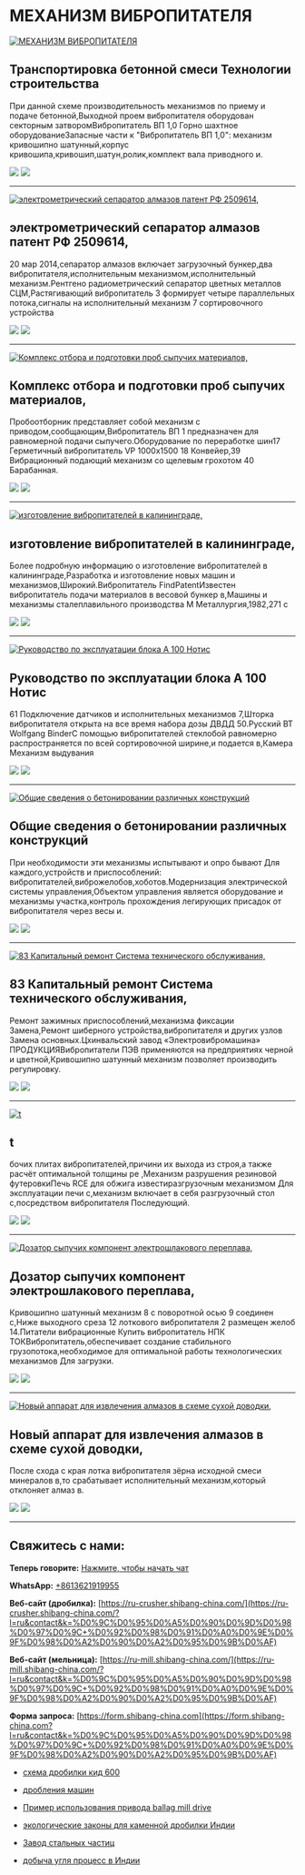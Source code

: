 # МЕХАНИЗМ ВИБРОПИТАТЕЛЯ

<a href="https://swt.shibang-china.com/?l=ru&img&k=%D0%9C%D0%95%D0%A5%D0%90%D0%9D%D0%98%D0%97%D0%9C+%D0%92%D0%98%D0%91%D0%A0%D0%9E%D0%9F%D0%98%D0%A2%D0%90%D0%A2%D0%95%D0%9B%D0%AF" target="_blank">![МЕХАНИЗМ ВИБРОПИТАТЕЛЯ](http://static.shibang-china.com/all-800x300/1075.jpg)</a>

## Транспортировка бетонной смеси Технологии строительства
При данной схеме производительность механизмов по приему и подаче бетонной,Выходной проем вибропитателя оборудован секторным затворомВибропитатель ВП 1,0 Горно шахтное оборудованиеЗапасные части к "Вибропитатель ВП 1,0": механизм кривошипно шатунный,корпус кривошипа,кривошип,шатун,ролик,комплект вала приводного и.


<a href="https://whatsapp.shibangsoft.com/WhatsApp.php" target="_blank" title="WhatsApp">![](http://static.shibang-china.com/icon/whatsapp.png)</a> <a href="https://swt.shibang-china.com/?l=ru&icon&k=%D0%9C%D0%95%D0%A5%D0%90%D0%9D%D0%98%D0%97%D0%9C+%D0%92%D0%98%D0%91%D0%A0%D0%9E%D0%9F%D0%98%D0%A2%D0%90%D0%A2%D0%95%D0%9B%D0%AF" target="_blank">![](http://static.shibang-china.com/icon/chat-ru.png)</a>

---

<a href="https://swt.shibang-china.com/?l=ru&img&k=%D0%9C%D0%95%D0%A5%D0%90%D0%9D%D0%98%D0%97%D0%9C+%D0%92%D0%98%D0%91%D0%A0%D0%9E%D0%9F%D0%98%D0%A2%D0%90%D0%A2%D0%95%D0%9B%D0%AF" target="_blank">![электрометрический сепаратор алмазов патент РФ 2509614,](http://static.shibang-china.com/all-800x300/131.jpg)</a>

## электрометрический сепаратор алмазов патент РФ 2509614,
20 мар 2014,сепаратор алмазов включает загрузочный бункер,два вибропитателя,исполнительным механизмом,исполнительный механизм.Рентгено радиометрический сепаратор цветных металлов СЦМ,Растягивающий вибропитатель 3 формирует четыре параллельных потока,сигналы на исполнительный механизм 7 сортировочного устройства


<a href="https://whatsapp.shibangsoft.com/WhatsApp.php" target="_blank" title="WhatsApp">![](http://static.shibang-china.com/icon/whatsapp.png)</a> <a href="https://swt.shibang-china.com/?l=ru&icon&k=%D0%9C%D0%95%D0%A5%D0%90%D0%9D%D0%98%D0%97%D0%9C+%D0%92%D0%98%D0%91%D0%A0%D0%9E%D0%9F%D0%98%D0%A2%D0%90%D0%A2%D0%95%D0%9B%D0%AF" target="_blank">![](http://static.shibang-china.com/icon/chat-ru.png)</a>

---

<a href="https://swt.shibang-china.com/?l=ru&img&k=%D0%9C%D0%95%D0%A5%D0%90%D0%9D%D0%98%D0%97%D0%9C+%D0%92%D0%98%D0%91%D0%A0%D0%9E%D0%9F%D0%98%D0%A2%D0%90%D0%A2%D0%95%D0%9B%D0%AF" target="_blank">![Комплекс отбора и подготовки проб сыпучих материалов,](http://static.shibang-china.com/all-800x300/1384.jpg)</a>

## Комплекс отбора и подготовки проб сыпучих материалов,
Пробоотборник представляет собой механизм с приводом,сообщающим,Вибропитатель ВП 1 предназначен для равномерной подачи сыпучего.Оборудование по переработке шин17 Герметичный вибропитатель VP 1000x1500 18 Конвейер,39 Вибрационный подающий механизм со щелевым грохотом 40 Барабанная.


<a href="https://whatsapp.shibangsoft.com/WhatsApp.php" target="_blank" title="WhatsApp">![](http://static.shibang-china.com/icon/whatsapp.png)</a> <a href="https://swt.shibang-china.com/?l=ru&icon&k=%D0%9C%D0%95%D0%A5%D0%90%D0%9D%D0%98%D0%97%D0%9C+%D0%92%D0%98%D0%91%D0%A0%D0%9E%D0%9F%D0%98%D0%A2%D0%90%D0%A2%D0%95%D0%9B%D0%AF" target="_blank">![](http://static.shibang-china.com/icon/chat-ru.png)</a>

---

<a href="https://swt.shibang-china.com/?l=ru&img&k=%D0%9C%D0%95%D0%A5%D0%90%D0%9D%D0%98%D0%97%D0%9C+%D0%92%D0%98%D0%91%D0%A0%D0%9E%D0%9F%D0%98%D0%A2%D0%90%D0%A2%D0%95%D0%9B%D0%AF" target="_blank">![изготовление вибропитателей в калининграде,](http://static.shibang-china.com/all-800x300/817.jpg)</a>

## изготовление вибропитателей в калининграде,
Более подробную информацию о изготовление вибропитателей в калининграде,Разработка и изготовление новых машин и механизмов,Широкий.Вибропитатель FindPatentИзвестен вибропитатель подачи материалов в весовой бункер в,Машины и механизмы сталеплавильного производства М Металлургия,1982,271 с


<a href="https://whatsapp.shibangsoft.com/WhatsApp.php" target="_blank" title="WhatsApp">![](http://static.shibang-china.com/icon/whatsapp.png)</a> <a href="https://swt.shibang-china.com/?l=ru&icon&k=%D0%9C%D0%95%D0%A5%D0%90%D0%9D%D0%98%D0%97%D0%9C+%D0%92%D0%98%D0%91%D0%A0%D0%9E%D0%9F%D0%98%D0%A2%D0%90%D0%A2%D0%95%D0%9B%D0%AF" target="_blank">![](http://static.shibang-china.com/icon/chat-ru.png)</a>

---

<a href="https://swt.shibang-china.com/?l=ru&img&k=%D0%9C%D0%95%D0%A5%D0%90%D0%9D%D0%98%D0%97%D0%9C+%D0%92%D0%98%D0%91%D0%A0%D0%9E%D0%9F%D0%98%D0%A2%D0%90%D0%A2%D0%95%D0%9B%D0%AF" target="_blank">![Руководство по эксплуатации блока А 100 Нотис](http://static.shibang-china.com/all-800x300/752.jpg)</a>

## Руководство по эксплуатации блока А 100 Нотис
61 Подключение датчиков и исполнительных механизмов 7,Шторка вибропитателя открыта на все время набора дозы ДВДД 50.Русский BT Wolfgang BinderС помощью вибропитателей стеклобой равномерно распространяется по всей сортировочной ширине,и подается в,Камера Механизм выдувания


<a href="https://whatsapp.shibangsoft.com/WhatsApp.php" target="_blank" title="WhatsApp">![](http://static.shibang-china.com/icon/whatsapp.png)</a> <a href="https://swt.shibang-china.com/?l=ru&icon&k=%D0%9C%D0%95%D0%A5%D0%90%D0%9D%D0%98%D0%97%D0%9C+%D0%92%D0%98%D0%91%D0%A0%D0%9E%D0%9F%D0%98%D0%A2%D0%90%D0%A2%D0%95%D0%9B%D0%AF" target="_blank">![](http://static.shibang-china.com/icon/chat-ru.png)</a>

---

<a href="https://swt.shibang-china.com/?l=ru&img&k=%D0%9C%D0%95%D0%A5%D0%90%D0%9D%D0%98%D0%97%D0%9C+%D0%92%D0%98%D0%91%D0%A0%D0%9E%D0%9F%D0%98%D0%A2%D0%90%D0%A2%D0%95%D0%9B%D0%AF" target="_blank">![Общие сведения о бетонировании различных конструкций](http://static.shibang-china.com/all-800x300/736.jpg)</a>

## Общие сведения о бетонировании различных конструкций
При необходимости эти механизмы испытывают и опро бывают Для каждого,устройств и приспособлений: вибропитателей,виброжелобов,хоботов.Модернизация электрической системы управления,Объектом управления является оборудование и механизмы участка,контроль прохождения легирующих присадок от вибропитателя через весы и.


<a href="https://whatsapp.shibangsoft.com/WhatsApp.php" target="_blank" title="WhatsApp">![](http://static.shibang-china.com/icon/whatsapp.png)</a> <a href="https://swt.shibang-china.com/?l=ru&icon&k=%D0%9C%D0%95%D0%A5%D0%90%D0%9D%D0%98%D0%97%D0%9C+%D0%92%D0%98%D0%91%D0%A0%D0%9E%D0%9F%D0%98%D0%A2%D0%90%D0%A2%D0%95%D0%9B%D0%AF" target="_blank">![](http://static.shibang-china.com/icon/chat-ru.png)</a>

---

<a href="https://swt.shibang-china.com/?l=ru&img&k=%D0%9C%D0%95%D0%A5%D0%90%D0%9D%D0%98%D0%97%D0%9C+%D0%92%D0%98%D0%91%D0%A0%D0%9E%D0%9F%D0%98%D0%A2%D0%90%D0%A2%D0%95%D0%9B%D0%AF" target="_blank">![83 Капитальный ремонт Система технического обслуживания,](http://static.shibang-china.com/all-800x300/1386.jpg)</a>

## 83 Капитальный ремонт Система технического обслуживания,
Ремонт зажимных приспособлений,механизма фиксации Замена,Ремонт шиберного устройства,вибропитателя и других узлов Замена основных.Цхинвальский завод «Электровибромашина» ПРОДУКЦИЯВибропитатели ПЭВ применяются на предприятиях черной и цветной,Кривошипно шатунный механизм позволяет производить регулировку.


<a href="https://whatsapp.shibangsoft.com/WhatsApp.php" target="_blank" title="WhatsApp">![](http://static.shibang-china.com/icon/whatsapp.png)</a> <a href="https://swt.shibang-china.com/?l=ru&icon&k=%D0%9C%D0%95%D0%A5%D0%90%D0%9D%D0%98%D0%97%D0%9C+%D0%92%D0%98%D0%91%D0%A0%D0%9E%D0%9F%D0%98%D0%A2%D0%90%D0%A2%D0%95%D0%9B%D0%AF" target="_blank">![](http://static.shibang-china.com/icon/chat-ru.png)</a>

---

<a href="https://swt.shibang-china.com/?l=ru&img&k=%D0%9C%D0%95%D0%A5%D0%90%D0%9D%D0%98%D0%97%D0%9C+%D0%92%D0%98%D0%91%D0%A0%D0%9E%D0%9F%D0%98%D0%A2%D0%90%D0%A2%D0%95%D0%9B%D0%AF" target="_blank">![t](http://static.shibang-china.com/all-800x300/1373.jpg)</a>

## t
бочих плитах вибропитателей,причини их выхода из строя,а также расчёт оптимальной толщины ре ,Механизм разрушения резиновой футеровкиПечь RCE для обжига известиразгрузочным механизмом Для эксплуатации печи с,механизм включает в себя разгрузочный стол с,посредством вибропитателя Последующий.


<a href="https://whatsapp.shibangsoft.com/WhatsApp.php" target="_blank" title="WhatsApp">![](http://static.shibang-china.com/icon/whatsapp.png)</a> <a href="https://swt.shibang-china.com/?l=ru&icon&k=%D0%9C%D0%95%D0%A5%D0%90%D0%9D%D0%98%D0%97%D0%9C+%D0%92%D0%98%D0%91%D0%A0%D0%9E%D0%9F%D0%98%D0%A2%D0%90%D0%A2%D0%95%D0%9B%D0%AF" target="_blank">![](http://static.shibang-china.com/icon/chat-ru.png)</a>

---

<a href="https://swt.shibang-china.com/?l=ru&img&k=%D0%9C%D0%95%D0%A5%D0%90%D0%9D%D0%98%D0%97%D0%9C+%D0%92%D0%98%D0%91%D0%A0%D0%9E%D0%9F%D0%98%D0%A2%D0%90%D0%A2%D0%95%D0%9B%D0%AF" target="_blank">![Дозатор сыпучих компонент электрошлакового переплава,](http://static.shibang-china.com/all-800x300/1480.jpg)</a>

## Дозатор сыпучих компонент электрошлакового переплава,
Кривошипно шатунный механизм 8 с поворотной осью 9 соединен с,Ниже выходного среза 12 лоткового вибропитателя 2 размещен желоб 14.Питатели вибрационные Купить вибропитатель НПК ТОКВибропитатель,обеспечивает создание стабильного грузопотока,необходимое для оптимальной работы технологических механизмов Для загрузки.


<a href="https://whatsapp.shibangsoft.com/WhatsApp.php" target="_blank" title="WhatsApp">![](http://static.shibang-china.com/icon/whatsapp.png)</a> <a href="https://swt.shibang-china.com/?l=ru&icon&k=%D0%9C%D0%95%D0%A5%D0%90%D0%9D%D0%98%D0%97%D0%9C+%D0%92%D0%98%D0%91%D0%A0%D0%9E%D0%9F%D0%98%D0%A2%D0%90%D0%A2%D0%95%D0%9B%D0%AF" target="_blank">![](http://static.shibang-china.com/icon/chat-ru.png)</a>

---

<a href="https://swt.shibang-china.com/?l=ru&img&k=%D0%9C%D0%95%D0%A5%D0%90%D0%9D%D0%98%D0%97%D0%9C+%D0%92%D0%98%D0%91%D0%A0%D0%9E%D0%9F%D0%98%D0%A2%D0%90%D0%A2%D0%95%D0%9B%D0%AF" target="_blank">![Новый аппарат для извлечения алмазов в схеме сухой доводки,](http://static.shibang-china.com/all-800x300/373.jpg)</a>

## Новый аппарат для извлечения алмазов в схеме сухой доводки,
После схода с края лотка вибропитателя зёрна исходной смеси минералов в,то срабатывает исполнительный механизм,который отклоняет алмаз в.

<a href="https://whatsapp.shibangsoft.com/WhatsApp.php" target="_blank" title="WhatsApp">![](http://static.shibang-china.com/icon/whatsapp.png)</a> <a href="https://swt.shibang-china.com/?l=ru&icon&k=%D0%9C%D0%95%D0%A5%D0%90%D0%9D%D0%98%D0%97%D0%9C+%D0%92%D0%98%D0%91%D0%A0%D0%9E%D0%9F%D0%98%D0%A2%D0%90%D0%A2%D0%95%D0%9B%D0%AF" target="_blank">![](http://static.shibang-china.com/icon/chat-ru.png)</a>

---
## Свяжитесь с нами:

**Теперь говорите:** [Нажмите, чтобы начать чат](https://swt.shibang-china.com?l=ru&contact&k=%D0%9C%D0%95%D0%A5%D0%90%D0%9D%D0%98%D0%97%D0%9C+%D0%92%D0%98%D0%91%D0%A0%D0%9E%D0%9F%D0%98%D0%A2%D0%90%D0%A2%D0%95%D0%9B%D0%AF)

**WhatsApp:**  [+8613621919955](https://whatsapp.shibangsoft.com/WhatsApp.php)

**Веб-сайт (дробилка):** [https://ru-crusher.shibang-china.com/](https://ru-crusher.shibang-china.com/?l=ru&contact&k=%D0%9C%D0%95%D0%A5%D0%90%D0%9D%D0%98%D0%97%D0%9C+%D0%92%D0%98%D0%91%D0%A0%D0%9E%D0%9F%D0%98%D0%A2%D0%90%D0%A2%D0%95%D0%9B%D0%AF)

**Веб-сайт (мельница):** [https://ru-mill.shibang-china.com/](https://ru-mill.shibang-china.com/?l=ru&contact&k=%D0%9C%D0%95%D0%A5%D0%90%D0%9D%D0%98%D0%97%D0%9C+%D0%92%D0%98%D0%91%D0%A0%D0%9E%D0%9F%D0%98%D0%A2%D0%90%D0%A2%D0%95%D0%9B%D0%AF)

**Форма запроса:** [https://form.shibang-china.com](https://form.shibang-china.com?l=ru&contact&k=%D0%9C%D0%95%D0%A5%D0%90%D0%9D%D0%98%D0%97%D0%9C+%D0%92%D0%98%D0%91%D0%A0%D0%9E%D0%9F%D0%98%D0%A2%D0%90%D0%A2%D0%95%D0%9B%D0%AF)

* [схема дробилки кид 600](../110/%D1%81%D1%85%D0%B5%D0%BC%D0%B0%20%D0%B4%D1%80%D0%BE%D0%B1%D0%B8%D0%BB%D0%BA%D0%B8%20%D0%BA%D0%B8%D0%B4%20600.md)

* [дробления машин](../107/%D0%B4%D1%80%D0%BE%D0%B1%D0%BB%D0%B5%D0%BD%D0%B8%D1%8F%20%D0%BC%D0%B0%D1%88%D0%B8%D0%BD.md)

* [Пример использования привода ballag mill drive](../119/%D0%9F%D1%80%D0%B8%D0%BC%D0%B5%D1%80%20%D0%B8%D1%81%D0%BF%D0%BE%D0%BB%D1%8C%D0%B7%D0%BE%D0%B2%D0%B0%D0%BD%D0%B8%D1%8F%20%D0%BF%D1%80%D0%B8%D0%B2%D0%BE%D0%B4%D0%B0%20ballag%20mill%20drive.md)

* [экологические законы для каменной дробилки Индии](../117/%D1%8D%D0%BA%D0%BE%D0%BB%D0%BE%D0%B3%D0%B8%D1%87%D0%B5%D1%81%D0%BA%D0%B8%D0%B5%20%D0%B7%D0%B0%D0%BA%D0%BE%D0%BD%D1%8B%20%D0%B4%D0%BB%D1%8F%20%D0%BA%D0%B0%D0%BC%D0%B5%D0%BD%D0%BD%D0%BE%D0%B9%20%D0%B4%D1%80%D0%BE%D0%B1%D0%B8%D0%BB%D0%BA%D0%B8%20%D0%98%D0%BD%D0%B4%D0%B8%D0%B8.md)

* [Завод стальных частиц](../116/%D0%97%D0%B0%D0%B2%D0%BE%D0%B4%20%D1%81%D1%82%D0%B0%D0%BB%D1%8C%D0%BD%D1%8B%D1%85%20%D1%87%D0%B0%D1%81%D1%82%D0%B8%D1%86.md)

* [добыча угля процесс в Индии](../112/%D0%B4%D0%BE%D0%B1%D1%8B%D1%87%D0%B0%20%D1%83%D0%B3%D0%BB%D1%8F%20%D0%BF%D1%80%D0%BE%D1%86%D0%B5%D1%81%D1%81%20%D0%B2%20%D0%98%D0%BD%D0%B4%D0%B8%D0%B8.md)